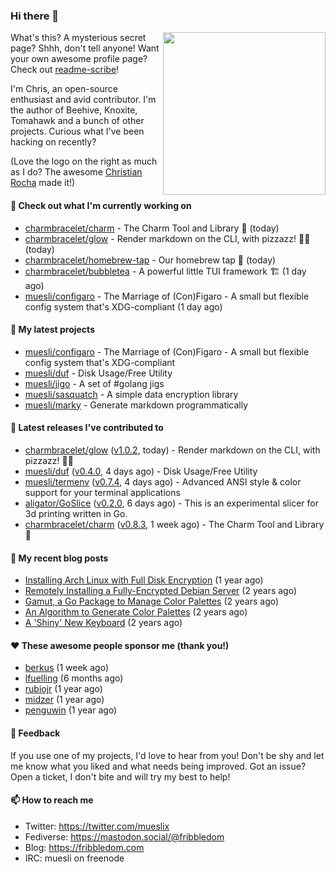 ### Hi there 👋

<img align="right" src="https://raw.githubusercontent.com/muesli/muesli/master/assets/termenv.png" width="260">

What's this? A mysterious secret page? Shhh, don't tell anyone!
Want your own awesome profile page? Check out [readme-scribe](https://github.com/muesli/readme-scribe)!

I'm Chris, an open-source enthusiast and avid contributor. I'm the author of Beehive, Knoxite, Tomahawk and a bunch
of other projects. Curious what I've been hacking on recently?

(Love the logo on the right as much as I do? The awesome [Christian Rocha](https://github.com/meowgorithm/) made it!)

#### 👷 Check out what I'm currently working on

- [charmbracelet/charm](https://github.com/charmbracelet/charm) - The Charm Tool and Library 🌟 (today)
- [charmbracelet/glow](https://github.com/charmbracelet/glow) - Render markdown on the CLI, with pizzazz! 💅🏻 (today)
- [charmbracelet/homebrew-tap](https://github.com/charmbracelet/homebrew-tap) - Our homebrew tap 🍺 (today)
- [charmbracelet/bubbletea](https://github.com/charmbracelet/bubbletea) - A powerful little TUI framework 🏗 (1 day ago)
- [muesli/configaro](https://github.com/muesli/configaro) - The Marriage of (Con)Figaro - A small but flexible config system that&#39;s XDG-compliant (1 day ago)

#### 🌱 My latest projects

- [muesli/configaro](https://github.com/muesli/configaro) - The Marriage of (Con)Figaro - A small but flexible config system that&#39;s XDG-compliant
- [muesli/duf](https://github.com/muesli/duf) - Disk Usage/Free Utility
- [muesli/jigo](https://github.com/muesli/jigo) - A set of #golang jigs
- [muesli/sasquatch](https://github.com/muesli/sasquatch) - A simple data encryption library
- [muesli/marky](https://github.com/muesli/marky) - Generate markdown programmatically

#### 🔭 Latest releases I've contributed to

- [charmbracelet/glow](https://github.com/charmbracelet/glow) ([v1.0.2](https://github.com/charmbracelet/glow/releases/tag/v1.0.2), today) - Render markdown on the CLI, with pizzazz! 💅🏻
- [muesli/duf](https://github.com/muesli/duf) ([v0.4.0](https://github.com/muesli/duf/releases/tag/v0.4.0), 4 days ago) - Disk Usage/Free Utility
- [muesli/termenv](https://github.com/muesli/termenv) ([v0.7.4](https://github.com/muesli/termenv/releases/tag/v0.7.4), 4 days ago) - Advanced ANSI style &amp; color support for your terminal applications
- [aligator/GoSlice](https://github.com/aligator/GoSlice) ([v0.2.0](https://github.com/aligator/GoSlice/releases/tag/v0.2.0), 6 days ago) - This is an experimental slicer for 3d printing written in Go.
- [charmbracelet/charm](https://github.com/charmbracelet/charm) ([v0.8.3](https://github.com/charmbracelet/charm/releases/tag/v0.8.3), 1 week ago) - The Charm Tool and Library 🌟

#### 📜 My recent blog posts

- [Installing Arch Linux with Full Disk Encryption](https://fribbledom.com/posts/encrypted-arch-install/) (1 year ago)
- [Remotely Installing a Fully-Encrypted Debian Server](https://fribbledom.com/posts/encrypted-remote-debian-install/) (2 years ago)
- [Gamut, a Go Package to Manage Color Palettes](https://fribbledom.com/posts/gamut-package-to-handle-color-palettes/) (2 years ago)
- [An Algorithm to Generate Color Palettes](https://fribbledom.com/posts/an-algorithm-to-generate-color-palettes/) (2 years ago)
- [A &#39;Shiny&#39; New Keyboard](https://fribbledom.com/posts/a-shiny-new-keyboard/) (2 years ago)

#### ❤️ These awesome people sponsor me (thank you!)

- [berkus](https://github.com/berkus) (1 week ago)
- [lfuelling](https://github.com/lfuelling) (6 months ago)
- [rubiojr](https://github.com/rubiojr) (1 year ago)
- [midzer](https://github.com/midzer) (1 year ago)
- [penguwin](https://github.com/penguwin) (1 year ago)

#### 💬 Feedback

If you use one of my projects, I'd love to hear from you! Don't be shy and let me know what you liked
and what needs being improved. Got an issue? Open a ticket, I don't bite and will try my best to help!

#### 📫 How to reach me

- Twitter: https://twitter.com/mueslix
- Fediverse: https://mastodon.social/@fribbledom
- Blog: https://fribbledom.com
- IRC: muesli on freenode
